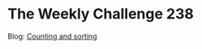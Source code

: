 # The Weekly Challenge 238

Blog: [Counting and sorting](https://dev.to/simongreennet/counting-and-sorting-4136)
